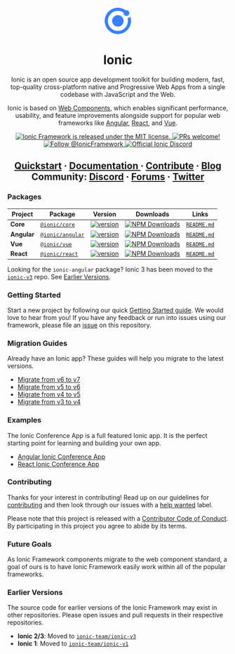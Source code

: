 <p align="center">
  <a href="#">
    <img alt="Ionic" src="https://github.com/ionic-team/ionic-framework/blob/main/.github/assets/logo.png?raw=true" width="60" />
  </a>
</p>

<h1 align="center">
  Ionic
</h1>

<p align="center">
  Ionic is an open source app development toolkit for building modern, fast, top-quality cross-platform native and Progressive Web Apps from a single codebase with JavaScript and the Web.
</p>
<p align="center">
  Ionic is based on <a href="https://www.webcomponents.org/introduction">Web Components</a>, which enables significant performance, usability, and feature improvements alongside support for popular web frameworks like <a href="https://angular.io/">Angular</a>, <a href="https://reactjs.com/">React</a>, and <a href="https://vuejs.org/">Vue</a>.

</p>

<p align="center">
  <a href="https://github.com/ionic-team/ionic-framework/blob/main/LICENSE">
    <img src="https://img.shields.io/badge/license-MIT-blue.svg" alt="Ionic Framework is released under the MIT license." />
  </a>
  <a href="https://github.com/ionic-team/ionic/blob/main/docs/CONTRIBUTING.md">
    <img src="https://img.shields.io/badge/PRs-welcome-brightgreen.svg" alt="PRs welcome!" />
  </a>
  <a href="https://twitter.com/Ionicframework">
    <img src="https://img.shields.io/twitter/follow/ionicframework.svg?label=Follow%20@IonicFramework" alt="Follow @IonicFramework">
  </a>
  <a href="https://ionic.link/discord">
    <img src="https://img.shields.io/discord/520266681499779082?color=7289DA&label=%23ionic&logo=discord&logoColor=white" alt="Official Ionic Discord" />
  </a>
</p>

<h2 align="center">
  <a href="https://ionicframework.com/docs/intro/cli">Quickstart</a>
  <span> · </span>
  <a href="https://ionicframework.com/docs/">
    Documentation
  </a>
  <span> · </span>
  <a href="https://github.com/ionic-team/ionic/blob/main/docs/CONTRIBUTING.md">Contribute</a>
  <span> · </span>
  <a href="https://blog.ionicframework.com/">Blog</a>
  <br />
  Community:
  <a href="https://ionic.link/discord">Discord</a>
  <span> · </span>
  <a href="https://forum.ionicframework.com/">Forums</a>
  <span> · </span>
  <a href="https://twitter.com/Ionicframework">Twitter</a>
</h2>

### Packages

| Project | Package | Version | Downloads| Links |
| ------- | ------- | ------- | -------- |:-----:|
| **Core** | [`@ionic/core`](https://www.npmjs.com/package/@ionic/core) | [![version](https://img.shields.io/npm/v/@ionic/core/latest.svg)](https://www.npmjs.com/package/@ionic/core) | <a href="https://www.npmjs.com/package/@ionic/core" target="_blank"><img src="https://img.shields.io/npm/dm/@ionic/core.svg" alt="NPM Downloads" /></a> | [`README.md`](core/README.md)
| **Angular** | [`@ionic/angular`](https://www.npmjs.com/package/@ionic/angular) | [![version](https://img.shields.io/npm/v/@ionic/angular/latest.svg)](https://www.npmjs.com/package/@ionic/angular) | <a href="https://www.npmjs.com/package/@ionic/angular" target="_blank"><img src="https://img.shields.io/npm/dm/@ionic/angular.svg" alt="NPM Downloads" /></a> | [`README.md`](packages/angular/README.md)
| **Vue** | [`@ionic/vue`](https://www.npmjs.com/package/@ionic/vue) | [![version](https://img.shields.io/npm/v/@ionic/vue/latest.svg)](https://www.npmjs.com/package/@ionic/vue) | <a href="https://www.npmjs.com/package/@ionic/vue" target="_blank"><img src="https://img.shields.io/npm/dm/@ionic/vue.svg" alt="NPM Downloads" /></a> | [`README.md`](packages/vue/README.md)
| **React** | [`@ionic/react`](https://www.npmjs.com/package/@ionic/react) | [![version](https://img.shields.io/npm/v/@ionic/react/latest.svg)](https://www.npmjs.com/package/@ionic/react) | <a href="https://www.npmjs.com/package/@ionic/react" target="_blank"><img src="https://img.shields.io/npm/dm/@ionic/react.svg" alt="NPM Downloads" /></a> |[`README.md`](packages/react/README.md)

Looking for the `ionic-angular` package? Ionic 3 has been moved to the [`ionic-v3`](https://github.com/ionic-team/ionic-v3) repo. See [Earlier Versions](#earlier-versions).

### Getting Started

Start a new project by following our quick [Getting Started guide](https://ionicframework.com/getting-started/).
We would love to hear from you! If you have any feedback or run into issues using our framework, please file
an [issue](https://github.com/ionic-team/ionic/issues/new) on this repository.

### Migration Guides

Already have an Ionic app? These guides will help you migrate to the latest versions.

* [Migrate from v6 to v7](https://ionicframework.com/docs/updating/7-0)
* [Migrate from v5 to v6](https://ionicframework.com/docs/updating/6-0)
* [Migrate from v4 to v5](https://ionicframework.com/docs/updating/5-0)
* [Migrate from v3 to v4](https://ionicframework.com/docs/updating/4-0)

### Examples

The Ionic Conference App is a full featured Ionic app. It is the perfect starting point for learning and building your own app.

- [Angular Ionic Conference App](https://github.com/ionic-team/ionic-conference-app)
- [React Ionic Conference App](https://github.com/ionic-team/ionic-react-conference-app)
<!-- TODO(FW-3811): add this when the vue conference app is updated -->
<!-- - [Vue Ionic Conference App](https://github.com/ionic-team/ionic-vue-conference-app) -->

### Contributing

Thanks for your interest in contributing! Read up on our guidelines for
[contributing](https://github.com/ionic-team/ionic/blob/main/docs/CONTRIBUTING.md)
and then look through our issues with a [help wanted](https://github.com/ionic-team/ionic/issues?q=is%3Aopen+is%3Aissue+label%3A%22help+wanted%22)
label.

Please note that this project is released with a [Contributor Code of Conduct](https://github.com/ionic-team/ionic/blob/main/CODE_OF_CONDUCT.md). By participating in this project you agree to abide by its terms.

### Future Goals

As Ionic Framework components migrate to the web component standard, a goal of ours is to have Ionic Framework easily work within all of the popular frameworks.

### Earlier Versions

The source code for earlier versions of the Ionic Framework may exist in other repositories. Please open issues and pull requests in their respective repositories.

* **Ionic 2/3**: Moved to [`ionic-team/ionic-v3`](https://github.com/ionic-team/ionic-v3)
* **Ionic 1**: Moved to [`ionic-team/ionic-v1`](https://github.com/ionic-team/ionic-v1)
